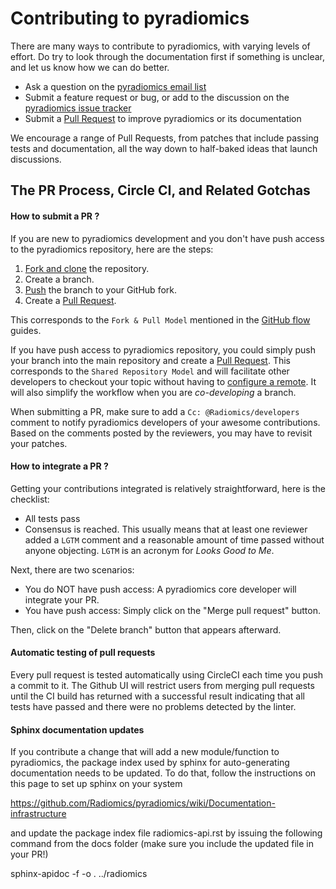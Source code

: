 Contributing to pyradiomics
===========================

There are many ways to contribute to pyradiomics, with varying levels of effort.  Do try to
look through the documentation first if something is unclear, and let us know how we can
do better.

  * Ask a question on the [pyradiomics email list](https://groups.google.com/forum/#!forum/pyradiomics)
  * Submit a feature request or bug, or add to the discussion on the [pyradiomics issue tracker](https://github.com/Radiomics/pyradiomics/issues)
  * Submit a [Pull Request](https://github.com/Radiomics/pyradiomics/pulls) to improve pyradiomics or its documentation

We encourage a range of Pull Requests, from patches that include passing tests and
documentation, all the way down to half-baked ideas that launch discussions.

The PR Process, Circle CI, and Related Gotchas
----------------------------------------------

#### How to submit a PR ?

If you are new to pyradiomics development and you don't have push access to the pyradiomics
repository, here are the steps:

1. [Fork and clone](https://help.github.com/articles/fork-a-repo/) the repository.
3. Create a branch.
4. [Push](https://help.github.com/articles/pushing-to-a-remote/) the branch to your GitHub fork.
5. Create a [Pull Request](https://github.com/Radiomics/pyradiomics/pulls).

This corresponds to the `Fork & Pull Model` mentioned in the [GitHub flow](https://guides.github.com/introduction/flow/index.html)
guides.

If you have push access to pyradiomics repository, you could simply push your branch
into the main repository and create a [Pull Request](https://github.com/Radiomics/pyradiomics/pulls). This corresponds to the
`Shared Repository Model` and will facilitate other developers to checkout your
topic without having to [configure a remote](https://help.github.com/articles/configuring-a-remote-for-a-fork/).
It will also simplify the workflow when you are _co-developing_ a branch.

When submitting a PR, make sure to add a `Cc: @Radiomics/developers` comment to notify pyradiomics
developers of your awesome contributions. Based on the
comments posted by the reviewers, you may have to revisit your patches.

#### How to integrate a PR ?

Getting your contributions integrated is relatively straightforward, here
is the checklist:

* All tests pass
* Consensus is reached. This usually means that at least one reviewer added a `LGTM` comment
and a reasonable amount of time passed without anyone objecting. `LGTM` is an
acronym for _Looks Good to Me_.

Next, there are two scenarios:
* You do NOT have push access: A pyradiomics core developer will integrate your PR.
* You have push access: Simply click on the "Merge pull request" button.

Then, click on the "Delete branch" button that appears afterward.

#### Automatic testing of pull requests

Every pull request is tested automatically using CircleCI each time you push a
commit to it. The Github UI will restrict users from merging pull requests until
the CI build has returned with a successful result indicating that all tests have
passed and there were no problems detected by the linter.

#### Sphinx documentation updates

If you contribute a change that will add a new module/function to pyradiomics, the
package index used by sphinx for auto-generating documentation needs to be updated.
To do that, follow the instructions on this page to set up sphinx on your system

 https://github.com/Radiomics/pyradiomics/wiki/Documentation-infrastructure

and update the package index file radiomics-api.rst by issuing the following command
from the docs folder (make sure you include the updated file in your PR!)

 sphinx-apidoc -f -o . ../radiomics
